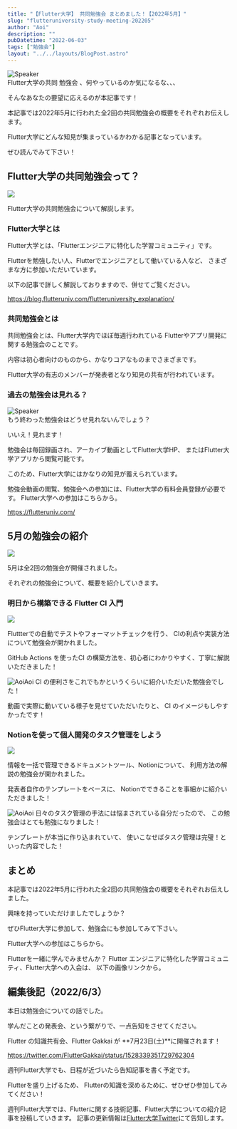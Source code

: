 ```yaml
---
title: "【Flutter大学】 共同勉強会 まとめました！【2022年5月】"
slug: "flutteruniversity-study-meeting-202205"
author: "Aoi"
description: ""
pubDatetime: "2022-06-03"
tags: ["勉強会"]
layout: "../../layouts/BlogPost.astro"
---
```


<div class="speech-bubble-container">
  <div class="speech-bubble-avatar">
    <img src="/images/wp-content/themes/cocoon-master/images/ojisan.webp" alt="Speaker" />
  </div>
  <div class="speech-bubble">
    <div class="speech-bubble-content">
      Flutter大学の共同 勉強会 、何やっているのか気になるな、、、
    </div>
    <div class="speech-bubble-arrow arrow-left"></div>
  </div>
</div>

そんなあなたの要望に応えるのが本記事です！

本記事では2022年5月に行われた全2回の共同勉強会の概要をそれぞれお伝えします。

Flutter大学にどんな知見が集まっているかわかる記事となっています。

ぜひ読んでみて下さい！

## Flutter大学の共同勉強会って？

![](/images/wp-content/uploads/2022/03/Meeting-1024x683.webp)

Flutter大学の共同勉強会について解説します。

### Flutter大学とは

Flutter大学とは、「Flutterエンジニアに特化した学習コミュニティ」です。

Flutterを勉強したい人、Flutterでエンジニアとして働いている人など、
さまざまな方に参加いただいています。

以下の記事で詳しく解説しておりますので、併せてご覧ください。

https://blog.flutteruniv.com/flutteruniversity_explanation/

### 共同勉強会とは

共同勉強会とは、Flutter大学内でほぼ毎週行われている
Flutterやアプリ開発に関する勉強会のことです。

内容は初心者向けのものから、かなりコアなものまでさまざまです。

Flutter大学の有志のメンバーが発表者となり知見の共有が行われています。

### 過去の勉強会は見れる？

<div class="speech-bubble-container">
  <div class="speech-bubble-avatar">
    <img src="/images/wp-content/themes/cocoon-master/images/obasan.webp" alt="Speaker" />
  </div>
  <div class="speech-bubble">
    <div class="speech-bubble-content">
      もう終わった勉強会はどうせ見れないんでしょう？
    </div>
    <div class="speech-bubble-arrow arrow-left"></div>
  </div>
</div>

いいえ！見れます！

勉強会は毎回録画され、アーカイブ動画としてFlutter大学HP、
またはFlutter大学アプリから閲覧可能です。

このため、Flutter大学にはかなりの知見が蓄えられています。

勉強会動画の閲覧、勉強会への参加には、Flutter大学の有料会員登録が必要です。
Flutter大学への参加はこちらから。

https://flutteruniv.com/

## 5月の勉強会の紹介

![](/images/wp-content/uploads/2022/03/meeting2-1024x683.webp)

5月は全2回の勉強会が開催されました。

それぞれの勉強会について、概要を紹介していきます。

### 明日から構築できる Flutter CI 入門

![](/images/wp-content/uploads/2022/05/20220528_ci.webp)

Fluttterでの自動でテストやフォーマットチェックを行う、
CIの利点や実装方法について勉強会が開かれました。

GitHub Actions を使ったCI の構築方法を、初心者にわかりやすく、丁寧に解説いただきました！

![Aoi](/images/wp-content/themes/cocoon-master/images/b-man.webp)Aoi
CI の便利さをこれでもかというくらいに紹介いただいた勉強会でした！

動画で実際に動いている様子を見せていただいたりと、
CI のイメージもしやすかったです！

### Notionを使って個人開発のタスク管理をしよう

![](/images/wp-content/uploads/2022/05/20220528_notion.webp)

情報を一括で管理できるドキュメントツール、Notionについて、
利用方法の解説の勉強会が開かれました。

発表者自作のテンプレートをベースに、
Notionでできることを事細かに紹介いただきました！

![Aoi](/images/wp-content/themes/cocoon-master/images/b-man.webp)Aoi
日々のタスク管理の手法には悩まされている自分だったので、
この勉強会はとても勉強になりました！

テンプレートが本当に作り込まれていて、
使いこなせばタスク管理は完璧！といった内容でした！

## まとめ

本記事では2022年5月に行われた全2回の共同勉強会の概要をそれぞれお伝えしました。

興味を持っていただけましたでしょうか？

ぜひFlutter大学に参加して、勉強会にも参加してみて下さい。

Flutter大学への参加はこちらから。

Flutterを一緒に学んでみませんか？
Flutter エンジニアに特化した学習コミュニティ、Flutter大学への入会は、
以下の画像リンクから。

## 編集後記（2022/6/3）

本日は勉強会についての話でした。

学んだことの発表会、という繋がりで、一点告知をさせてください。

Flutter の知識共有会、Flutter Gakkai が **7月23日(土)**に開催されます！

https://twitter.com/FlutterGakkai/status/1528339351729762304

週刊Flutter大学でも、日程が近づいたら告知記事を書く予定です。

Flutterを盛り上げるため、
Flutterの知識を深めるために、ぜひぜひ参加してみてください！

週刊Flutter大学では、Flutterに関する技術記事、Flutter大学についての紹介記事を投稿していきます。
記事の更新情報は[Flutter大学Twitter](https://twitter.com/FlutterUniv)にて告知します。
